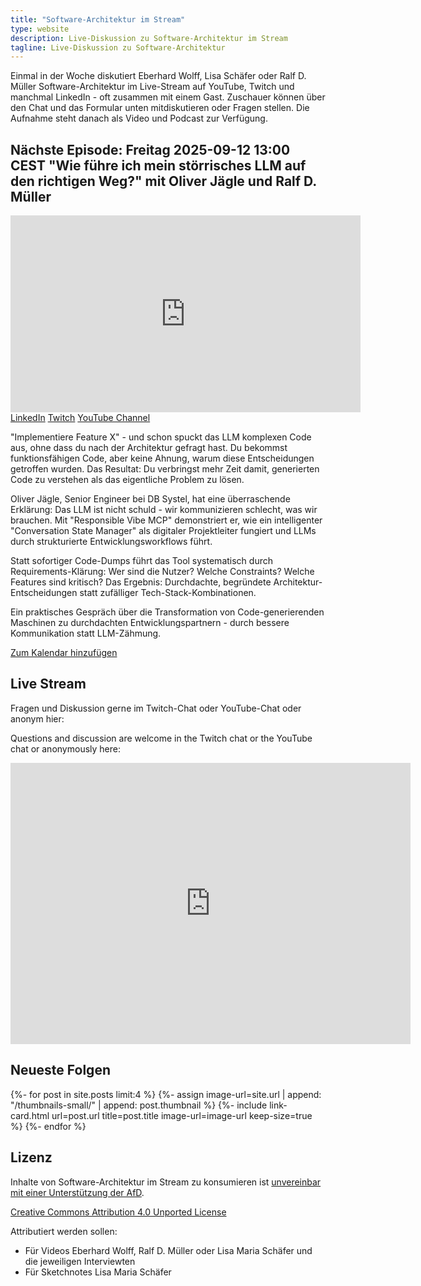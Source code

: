 ```yaml
---
title: "Software-Architektur im Stream"
type: website
description: Live-Diskussion zu Software-Architektur im Stream
tagline: Live-Diskussion zu Software-Architektur
---
```


Einmal in der Woche diskutiert Eberhard Wolff, Lisa Schäfer oder Ralf
D. Müller
Software-Architektur im
Live-Stream auf YouTube, Twitch und manchmal LinkedIn - oft zusammen mit einem
Gast. Zuschauer können über den Chat und
das Formular unten mitdiskutieren oder Fragen
stellen. 
Die Aufnahme steht danach als Video und Podcast zur Verfügung.

## Nächste Episode: Freitag 2025-09-12 13:00 CEST "Wie führe ich mein störrisches LLM auf den richtigen Weg?" mit Oliver Jägle und Ralf D. Müller

<center>
<div class="embed-container"> <iframe width="560" height="315"
  	src="https://www.youtube-nocookie.com/embed/Im8Bzdjkpys"
 	frameborder="0" allow="accelerometer; autoplay; clipboard-write;
 	encrypted-media; gyroscope; picture-in-picture fullscreen"
 	></iframe>
</div>
</center>

<section id="content-links">
	<a href="https://www.linkedin.com/events/wief-hreichmeinst-rrischesllmau7370919397768601600/">LinkedIn</a>
	<a href="https://www.twitch.tv/ebrwolff">Twitch</a>
	<a href="https://www.youtube.com/@EberhardWolff">YouTube Channel</a>
</section>

"Implementiere Feature X" - und schon spuckt das LLM komplexen Code aus, ohne dass du nach der Architektur gefragt hast. Du bekommst funktionsfähigen Code, aber keine Ahnung, warum diese Entscheidungen getroffen wurden. Das Resultat: Du verbringst mehr Zeit damit, generierten Code zu verstehen als das eigentliche Problem zu lösen.

Oliver Jägle, Senior Engineer bei DB Systel, hat eine überraschende Erklärung: Das LLM ist nicht schuld - wir kommunizieren schlecht, was wir brauchen. Mit "Responsible Vibe MCP" demonstriert er, wie ein intelligenter "Conversation State Manager" als digitaler Projektleiter fungiert und LLMs durch strukturierte Entwicklungsworkflows führt.

Statt sofortiger Code-Dumps führt das Tool systematisch durch Requirements-Klärung: Wer sind die Nutzer? Welche Constraints? Welche Features sind kritisch? Das Ergebnis: Durchdachte, begründete Architektur-Entscheidungen statt zufälliger Tech-Stack-Kombinationen.

Ein praktisches Gespräch über die Transformation von Code-generierenden Maschinen zu durchdachten Entwicklungspartnern - durch bessere Kommunikation statt LLM-Zähmung.

<!-- https://claude.ai/public/artifacts/e3c372ae-47cd-4706-9316-61aafb0be64a -->

[Zum Kalendar hinzufügen](stream.ics)

## Live Stream

Fragen und Diskussion gerne im Twitch-Chat oder
YouTube-Chat oder anonym hier:

Questions and discussion are welcome in the Twitch chat or the
YouTube chat or
anonymously here:

<div class="embed-container">
<div class="ratio4x3">
<iframe
src="https://docs.google.com/forms/d/e/1FAIpQLSf0xIZkNG_wRJ0IiobVcO3Z-q3dQMcwYTww0wgiWCupZCKM4A/viewform?embedded=true"
width="640" height="450" frameborder="0" marginheight="0"
marginwidth="0">Loading…</iframe>
</div>
</div>

## Neueste Folgen

<div class="image-grid">
{%- for post in site.posts limit:4 %}
{%- assign image-url=site.url | append: "/thumbnails-small/" | append: post.thumbnail %}
{%- include link-card.html
  url=post.url
  title=post.title
  image-url=image-url
  keep-size=true
  %}
{%- endfor %}
</div>

## Lizenz

Inhalte von Software-Architektur im Stream zu konsumieren ist
[unvereinbar mit einer Unterstützung der AfD](/2024/01/22/folge198.html).

[Creative Commons Attribution 4.0 Unported
License](http://creativecommons.org/licenses/by/4.0/)

Attributiert werden sollen:

* Für Videos Eberhard Wolff, Ralf D. Müller oder Lisa Maria Schäfer und die jeweiligen Interviewten
* Für Sketchnotes Lisa Maria Schäfer

<a rel="me" href="https://mastodon.social/@ewolff"></a>
